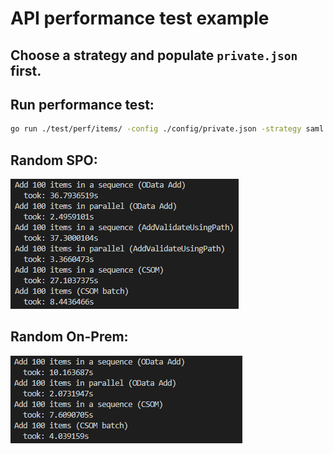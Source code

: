 # API performance test example

## Choose a strategy and populate `private.json` first.

## Run performance test:

```bash
go run ./test/perf/items/ -config ./config/private.json -strategy saml -spo
```

## Random SPO:

![response sample](./resp-sample-1.png)

## Random On-Prem:

![response sample](./resp-sample-2.png)
